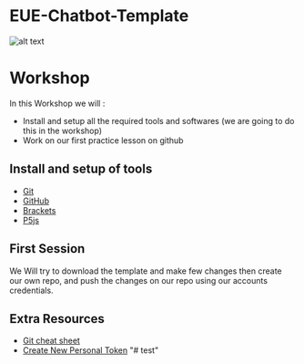 # EUE-Chatbot-Template

![alt text](https://pbs.twimg.com/profile_images/1261949362667769858/56lwTR9J_400x400.jpg)

# Workshop
In this Workshop we will :
- Install and setup all the required tools and softwares (we are going to do this in the workshop)
- Work on our first practice lesson on github

## Install and setup of tools
- [Git](https://git-scm.com/downloads)
- [GitHub](https://github.com/)
- [Brackets](https://brackets.io/)
- [P5js](https://p5js.org/)

## First Session
We Will try to download the template and make few changes then create our own repo, and push the changes on our repo using our accounts credentials.

## Extra Resources
- [Git cheat sheet](https://education.github.com/git-cheat-sheet-education.pdf)
- [Create New Personal Token](https://github.com/settings/tokens)
"# test" 

